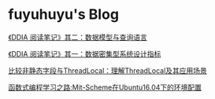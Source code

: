 # fuyuhuyu's Blog

[《DDIA 阅读笔记》其二：数据模型与查询语言](https://huyuyasumi.github.io/2020/04/05/《DDIA%20阅读笔记》其二：数据模型与查询语言/)

[《DDIA 阅读笔记》其一：数据密集型系统设计指标](https://huyuyasumi.github.io/2020/04/05/《DDIA%20阅读笔记》其一：数据密集型系统设计指标/)

[比较非静态字段与ThreadLocal：理解ThreadLocal及其应用场景](https://huyuyasumi.github.io/2020/03/17/比较非静态字段与ThreadLocal：理解ThreadLocal及其应用场景/)

[函数式编程学习之路:Mit-Scheme在Ubuntu16.04下的环境配置](https://huyuyasumi.github.io/2019/03/16/函数式编程学习之路:Mit-Scheme在Ubuntu16.04下的环境配置/)

